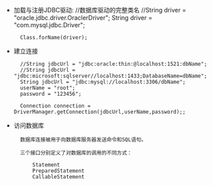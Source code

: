 * 加载与注册JDBC驱动:
		//数据库驱动的完整类名
		//String driver = "oracle.jdbc.driver.OraclerDriver";
		String driver = "com.mysql.jdbc.Driver";

		Class.forName(driver);

* 建立连接
		
		//String jdbcUrl = "jdbc:oracle:thin:@localhost:1521:dbName";
		//String jdbcUrl = "jdbc:microsoft:sqlserver//localhost:1433;DatabaseName=dbName";
		String jdbcUrl = "jdbc:mysql://localhost:3306/dbName";
		userName = "root";
		password = "123456";

		Connection connection = DriverManager.getConnection(jdbcUrl,userName,password);;
* 访问数据库

		数据库连接被用于向数据库服务器发送命令和SQL语句。

		三个接口分别定义了对数据库的调用的不同方式：

			Statement
			PreparedStatement
			CallableStatement